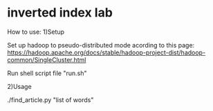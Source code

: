 # inverted index lab

How to use:
1)Setup

Set up hadoop to pseudo-distributed mode acording to this page: https://hadoop.apache.org/docs/stable/hadoop-project-dist/hadoop-common/SingleCluster.html 

Run shell script file "run.sh"

2)Usage

./find_article.py "list of words"
